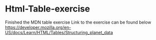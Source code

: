 # Html-Table-exercise
Finished the MDN table exercise
Link to the exercise can be found below
https://developer.mozilla.org/en-US/docs/Learn/HTML/Tables/Structuring_planet_data
